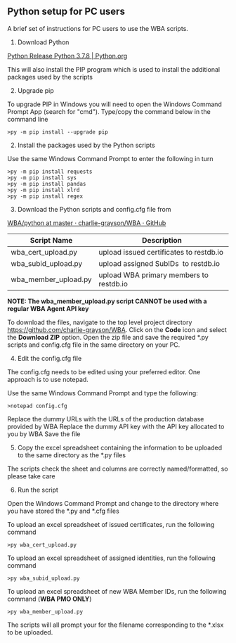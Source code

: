 ## Python setup for PC users

A brief set of instructions for PC users to use the WBA scripts.

1. Download Python

[Python Release Python 3.7.8 \| Python.org](https://www.python.org/downloads/release/python-378/)

This will also install the PIP program which is used to install the additional packages used by the scripts

2. Upgrade pip

To upgrade PIP in Windows you will need to open the Windows Command Prompt App (search for "cmd"). Type/copy the command below in the command line

```
>py -m pip install --upgrade pip
```

2. Install the packages used by the Python scripts

Use the same Windows Command Prompt to enter the following in turn

```
>py -m pip install requests
>py -m pip install sys
>py -m pip install pandas
>py -m pip install xlrd
>py -m pip install regex
```

3. Download the Python scripts and config.cfg file from

[WBA/python at master · charlie-grayson/WBA · GitHub](https://github.com/charlie-grayson/WBA/tree/master/python)

Script Name | Description
------------ | -------------
wba_cert_upload.py | upload issued certificates to restdb.io
wba_subid_upload.py | upload assigned SubIDs  to restdb.io
wba_member_upload.py | upload WBA primary members to restdb.io

**NOTE: The wba_member_upload.py script CANNOT be used with a regular WBA Agent API key**

To download the files, navigate to the top level project directory https://github.com/charlie-grayson/WBA. Click on the **Code** icon and select the **Download ZIP** option. Open the zip file and save the required \*.py scripts and config.cfg file in the same directory on your PC.


4. Edit the config.cfg file

The config.cfg needs to be edited using your preferred editor. One approach is to use notepad.

Use the same Windows Command Prompt and type the following:

```
>notepad config.cfg
```

Replace the dummy URLs with the URLs of the production database provided by WBA
Replace the dummy API key with the API key allocated to you by WBA
Save the file

5. Copy the excel spreadsheet containing the information to be uploaded to the same directory as the *.py files
 
The scripts check the sheet and columns are correctly named/formatted, so please take care 

6. Run the script

Open the Windows Command Prompt and change to the directory where you have stored the *.py and *.cfg files

To upload an excel spreadsheet of issued certificates, run the following command

```
>py wba_cert_upload.py
```

To upload an excel spreadsheet of assigned identities, run the following command

```
>py wba_subid_upload.py
```

To upload an excel spreadsheet of new WBA Member IDs, run the following command (**WBA PMO ONLY**)

```
>py wba_member_upload.py
```

The scripts will all prompt your for the filename corresponding to the *.xlsx to be uploaded.
